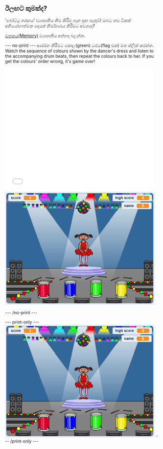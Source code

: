 ## ඊලඟට කුමක්ද?

‘බෝට්ටු තරඟය’ ව්‍යාපෘතිය නිම කිරීම ගැන සුභ පැතුම්! ඔබට තව ටිකක් අභියෝගාත්මක දෙයක් නිර්මාණය කිරීමට අවශ්‍යද?

[මතකය(Memory)](https://projects.raspberrypi.org/en/projects/memory?utm_source=pathway&utm_medium=whatnext&utm_campaign=projects) ව්‍යාපෘතිය අත්හදා බලන්න.

\--- no-print \--- ආරම්භ කිරීමට කොල(green) ධජය(flag එක) මත ක්ලික් කරන්න. Watch the sequence of colours shown by the dancer's dress and listen to the accompanying drum beats, then repeat the colours back to her. If you get the colours' order wrong, it's game over!

<div class="scratch-preview">
  <iframe allowtransparency="true" width="485" height="402" src="//scratch.mit.edu/projects/embed/284452634/?autostart=false" frameborder="0" allowfullscreen scrolling="no" mark="crwd-mark"></iframe> <img src="images/memory-screenshot.png" />
</div>

\--- /no-print \---

\--- print-only \--- ![screenshot of finished game](images/memory-screenshot.png) \--- /print-only \---